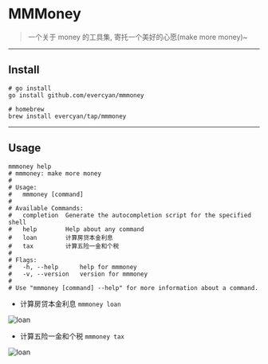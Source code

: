 # MMMoney

> 一个关于 money 的工具集, 寄托一个美好的心愿(make more money)~

---

## Install 

```shell
# go install 
go install github.com/evercyan/mmmoney

# homebrew
brew install evercyan/tap/mmmoney
```

---

## Usage

```shell
mmmoney help
# mmmoney: make more money
# 
# Usage:
#   mmmoney [command]
# 
# Available Commands:
#   completion  Generate the autocompletion script for the specified shell
#   help        Help about any command
#   loan        计算房贷本金利息
#   tax         计算五险一金和个税
# 
# Flags:
#   -h, --help      help for mmmoney
#   -v, --version   version for mmmoney
# 
# Use "mmmoney [command] --help" for more information about a command.
```

- 计算房贷本金利息 `mmmoney loan`

![loan](https://cdn.jsdelivr.net/gh/evercyan/repository/resource/d9/d969c3c96ece6224ef547cbf0893fb4b.png)

- 计算五险一金和个税 `mmmoney tax`

![loan](https://cdn.jsdelivr.net/gh/evercyan/repository/resource/7d/7d6c6276120a7579a691dbeb59dc04e5.png)
